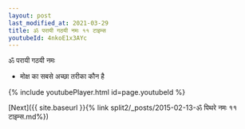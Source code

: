 ```yaml
---
layout: post
last_modified_at: 2021-03-29
title: ॐ परायी गठयी नमः ११ टाइम्स
youtubeId: 4nkoE1x3AYc
---
```

 
 
 ॐ परायी गठयी नमः  
 
 -  मोक्ष का सबसे अच्छा तरीका कौन है 
 
  
 
  
 
 
 
 
 
 


{% include youtubePlayer.html id=page.youtubeId %}
 
[Next]({{ site.baseurl }}{% link  split2/_posts/2015-02-13-ॐ पिथरे नमः ११ टाइम्स.md%})
 
